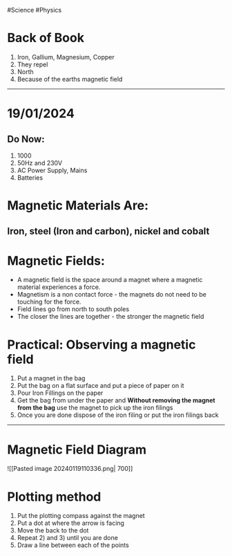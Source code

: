 #Science #Physics 

# Back of Book

1) Iron, Gallium, Magnesium, Copper
2) They repel
3) North
4) Because of the earths magnetic field
***
# 19/01/2024

## Do Now:
1) $1000$
2) 50Hz and 230V
3) AC Power Supply, Mains
4) Batteries

# Magnetic Materials Are:
## Iron, steel (Iron and carbon), nickel and cobalt 

# Magnetic Fields:

- A magnetic field is the space around a magnet where a magnetic material experiences a force.
- Magnetism is a non contact force - the magnets do not need to be touching for the force.
- Field lines go from north to south poles
- The closer the lines are together - the stronger the magnetic field

# Practical: Observing a magnetic field
1) Put a magnet in the bag
2) Put the bag on a flat surface and put a piece of paper on it
3) Pour Iron Fillings on the paper 
4) Get the bag from under the paper and **Without removing the magnet from the bag** use the magnet to pick up the iron filings
5) Once you are done dispose of the iron filing or put the iron filings back

 
 ***

# Magnetic Field Diagram

![[Pasted image 20240119110336.png|  700]]

# Plotting method

1) Put the plotting compass against the magnet
2) Put a dot at where the arrow is facing
3) Move the back to the dot
4) Repeat 2) and 3) until you are done
5) Draw a line between each of the points